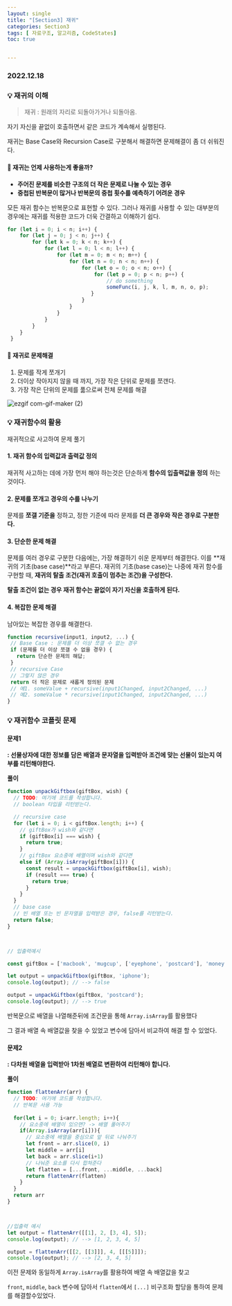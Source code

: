 ```yaml
---
layout: single
title: "[Section3] 재귀"
categories: Section3
tags: [ 자료구조, 알고리즘, CodeStates]
toc: true


---
```


### 2022.12.18

### 💡 재귀의 이해 

>재귀 : 원래의 자리로 되돌아가거나 되돌아옴.

자기 자신을 끝없이 호출하면서 같은 코드가 계속해서 실행된다.  

재귀는 Base Case와 Recursion Case로 구분해서 해결하면 문제해결이 좀 더 쉬워진다. 

#### 📌 재귀는 언제 사용하는게 좋을까? 

* **주어진 문제를 비슷한 구조의 더 작은 문제로 나눌 수 있는 경우**
* **중첩된 반복문이 많거나 반복문의 중첩 횟수를 예측하기 어려운 경우**

모든 재귀 함수는 반복문으로 표현할 수 있다. 그러나 재귀를 사용할 수 있는 대부분의 경우에는 재귀를 적용한 코드가 더욱 간결하고 이해하기 쉽다. 

```js
for (let i = 0; i < n; i++) {
    for (let j = 0; j < n; j++) {
        for (let k = 0; k < n; k++) {
            for (let l = 0; l < n; l++) {
                for (let m = 0; m < n; m++) {
                    for (let n = 0; n < n; n++) {
                        for (let o = 0; o < n; o++) {
                            for (let p = 0; p < n; p++) {
                                // do something
                                someFunc(i, j, k, l, m, n, o, p);
                           }
                        }
                    }
                }
            }
        }
    }
 }
```



#### 📌 재귀로 문제해결 

1. 문제를 작게 쪼개기 
2. 더이상 작아지지 않을 때 까지, 가장 작은 단위로 문제를 쪼갠다. 
3. 가장 작은 단위의 문제를 풂으로써 전체 문제를 해결 

![ezgif com-gif-maker (2)](https://user-images.githubusercontent.com/104547038/208300172-ce734ecf-88ac-4c4e-877d-85abb9b670f8.gif)

### 💡 재귀함수의 활용 

재귀적으로 사고하여 문제 풀기 

#### **1. 재귀 함수의 입력값과 출력값 정의**
재귀적 사고하는 데에 가장 먼저 해야 하는것은 단순하게 **함수의 입출력값을 정의** 하는것이다.

#### **2. 문제를 쪼개고 경우의 수를 나누기**
문제를 **쪼갤 기준을** 정하고, 정한 기준에 따라 문제를 **더 큰 경우와 작은 경우로 구분한다.**

#### **3. 단순한 문제 해결**
문제를 여러 경우로 구분한 다음에는, 가장 해결하기 쉬운 문제부터 해결한다. 이를 **재귀의 기초(base case)**라고 부른다.
재귀의 기초(base case)는 나중에 재귀 함수를 구현할 때, **재귀의 탈출 조건(재귀 호출이 멈추는 조건)을 구성한다.**

**탈출 조건이 없는 경우 재귀 함수는 끝없이 자기 자신을 호출하게 된다.**

#### **4. 복잡한 문제 해결**
남아있는 복잡한 경우를 해결한다.

```jsx
function recursive(input1, input2, ...) {
 // Base Case : 문제를 더 이상 쪼갤 수 없는 경우
 if (문제를 더 이상 쪼갤 수 없을 경우) {
   return 단순한 문제의 해답;
 }
 // recursive Case
 // 그렇지 않은 경우
 return 더 작은 문제로 새롭게 정의된 문제
 // 예1. someValue + recursive(input1Changed, input2Changed, ...)
 // 예2. someValue * recursive(input1Changed, input2Changed, ...)
}
```



### 💡 재귀함수 코플릿 문제 

#### **문제1** 

**: 선물상자에 대한 정보를 담은 배열과 문자열을 입력받아 조건에 맞는 선물이 있는지 여부를 리턴해야한다.**

**풀이**

```javascript
function unpackGiftbox(giftBox, wish) {
  // TODO: 여기에 코드를 작성합니다.
  // boolean 타입을 리턴받는다.

  // recursive case
  for (let i = 0; i < giftBox.length; i++) {
    // giftBox가 wish와 같다면
    if (giftBox[i] === wish) {
      return true;
    }
    // giftBox 요소중에 배열이며 wish와 같다면
    else if (Array.isArray(giftBox[i])) {
      const result = unpackGiftbox(giftBox[i], wish);
      if (result === true) {
        return true;
      }
    }
  }
  // base case
  // 빈 배열 또는 빈 문자열을 입력받은 경우, false를 리턴받는다.
  return false;
}



// 입출력예시

const giftBox = ['macbook', 'mugcup', ['eyephone', 'postcard'], 'money'];

let output = unpackGiftbox(giftBox, 'iphone');
console.log(output); // --> false

output = unpackGiftbox(giftBox, 'postcard');
console.log(output); // --> true
```

반복문으로 배열을 나열해준뒤에 조건문을 통해 `Array.isArray`를 활용했다

그 결과 배열 속 배열값을 찾을 수 있었고 변수에 담아서 비교하여 해결 할 수 있었다.



#### **문제2**

 **: 다차원 배열을 입력받아 1차원 배열로 변환하여 리턴해야 합니다.**

**풀이**

```javascript
function flattenArr(arr) {
  // TODO: 여기에 코드를 작성합니다.
  // 반복문 사용 가능
  
  for(let i = 0; i<arr.length; i++){
    // 요소중에 배열이 있으면? -> 배열 풀어주기
    if(Array.isArray(arr[i])){
      // 요소중에 배열을 중심으로 앞 뒤로 나눠주기
      let front = arr.slice(0, i)
      let middle = arr[i]
      let back = arr.slice(i+1)
      // 나눠준 요소를 다시 합쳐준다
      let flatten = [...front, ...middle, ...back]
      return flattenArr(flatten)
    }
  }
  return arr
}



//입출력 예시
let output = flattenArr([[1], 2, [3, 4], 5]);
console.log(output); // --> [1, 2, 3, 4, 5]

output = flattenArr([[2, [[3]]], 4, [[[5]]]);
console.log(output); // --> [2, 3, 4, 5]
```

이전 문제와 동일하게 `Array.isArray`를 활용하여 배열 속 배열값을 찾고

`front`, `middle`, `back` 변수에 담아서 `flatten`에서 `[...]` 비구조화 할당을 통하여 문제를 해결할수있었다.